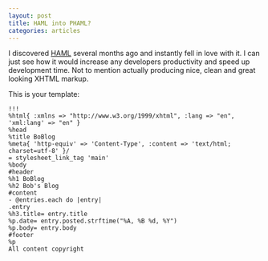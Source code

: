 ```yaml
--- 
layout: post
title: HAML into PHAML?
categories: articles
---
```

I discovered <a href="http://haml.hamptoncatlin.com/">HAML</a> several months ago and instantly fell in love with it. I can just see how it would increase any developers productivity and speed up development time. Not to mention actually producing nice, clean and great looking XHTML markup.

This is your template:

<pre><code>!!!
%html{ :xmlns =&gt; "http://www.w3.org/1999/xhtml", :lang =&gt; "en", 'xml:lang' =&gt; "en" }
%head
%title BoBlog
%meta{ 'http-equiv' =&gt; 'Content-Type', :content =&gt; 'text/html; charset=utf-8' }/
= stylesheet_link_tag 'main'
%body
#header
%h1 BoBlog
%h2 Bob's Blog
#content
- @entries.each do |entry|
.entry
%h3.title= entry.title
%p.date= entry.posted.strftime("%A, %B %d, %Y")
%p.body= entry.body
#footer
%p
All content copyright</code></pre>

